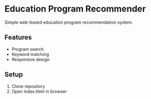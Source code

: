 # Education Program Recommender

Simple web-based education program recommendation system.

## Features
- Program search
- Keyword matching
- Responsive design

## Setup
1. Clone repository
2. Open index.html in browser
